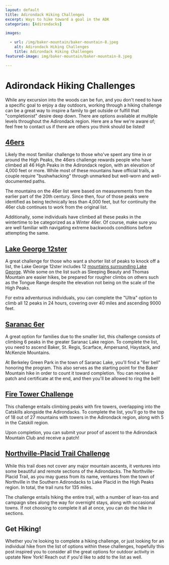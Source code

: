 ```yaml
---
layout: default
title: Adirondack Hiking Challenges
excerpt: Ways to hike toward a goal in the ADK
categories: [Adirondacks]

images:

  - url: /img/baker-mountain/baker-mountain-8.jpeg
    alt: Adirondack Hiking Challenges
    title: Adirondack Hiking Challenges
featured-image: img/baker-mountain/baker-mountain-8.jpeg

---
```


<h1>Adirondack Hiking Challenges</h1>

<p>While any excursion into the woods can be fun, and you don't need to have a specific goal to enjoy a day outdoors, working through a hiking challenge can be a great way to inspire a family to get outside or fulfill that "completionist" desire deep down. There are options available at multiple levels throughout the Adirondack region. Here are a few we're aware of; feel free to contact us if there are others you think should be listed!</p>

<h2><a href="https://adk46er.org/" target="_blank">46ers</a></h2>

<p>Likely the most familiar challenge to those who've spent any time in or around the High Peaks, the 46ers challenge rewards people who have climbed all 46 High Peaks in the Adirondack region, with an elevation of 4,000 feet or more. While most of these mountains have official trails, a couple require "bushwhacking" through unmarked but well-worn and well-documented paths.</p>

<p>The mountains on the 46er list were based on measurements from the earlier part of the 20th century. Since then, four of those peaks were identified as being technically less than 4,000 feet, but for continuity the 46er club continues to work from the original list.</p>

<p>Additionally, some individuals have climbed all these peaks in the wintertime to be categorized as a Winter 46er. Of course, make sure you are well familiar with navigating extreme backwoods conditions before attempting the same.</p>

<h2><a href="https://www.lakegeorge12ster.com/" target="_blank">Lake George 12ster</a></h2>

<p>A great challenge for those who want a shorter list of peaks to knock off a list, the Lake George 12ster includes 12 <a href="https://newyorktrailheads.com/2016/10/30/Lake-George-Hiking-Trails.html">mountains surrounding Lake George</a>. While some on the list such as Sleeping Beauty and Thomas Mountain are easier hikes, be prepared for rougher climbs on others such as the Tongue Range despite the elevation not being on the scale of the High Peaks.</p>

<p>For extra adventurous individuals, you can complete the "Ultra" option to climb all 12 peaks in 24 hours, covering over 40 miles and ascending 9000 feet.</p>

<h2><a href="https://saranaclakeny.gov/index.php?section=playing-hiking-challenge">Saranac 6er</a></h2>

<p>A great option for families due to the smaller list, this challenge consists of climbing 6 peaks in the greater Saranac Lake region. To complete the list, you need to ascend Baker, St. Regis, Scarface, Ampersand, Haystack, and McKenzie Mountains.</p>

<p>At Berkeley Green Park in the town of Saranac Lake, you'll find a "6er bell" honoring the program. This also serves as the starting point for the Baker Mountain hike in order to count it toward completion. You can receive a patch and certificate at the end, and then you'll be allowed to ring the bell!</p>

<h2><a href="https://www.adk.org/wp-content/uploads/2018/09/FireTowerBrochure.pdf">Fire Tower Challenge</a></h2>

<p>This challenge entails climbing peaks with fire towers, overlapping into the Catskills alongside the Adirondacks. To complete the list, you'll go to the top of 18 out of 27 mountains with towers in the Adirondack region, along with 5 in the Catskill region.</p>

<p>Upon completion, you can submit your proof of ascent to the Adirondack Mountain Club and receive a patch!</p>

<h2><a href="https://www.adirondack.net/hiking/challenges/northville-placid-trail/">Northville-Placid Trail Challenge</a></h2>

<p>While this trail does not cover any major mountain ascents, it ventures into some beautiful and remote sections of the Adirondacks. The Northville-Placid Trail, as you may guess from its name, ventures from the town of Northville in the Southern Adirondacks to Lake Placid in the High Peaks region. In total, the trail runs for 135 miles.</p>

<p>The challenge entails hiking the entire trail, with a number of lean-tos and campaign sites along the way for overnight stays, along with occasional towns. If not choosing to complete it all at once, you can do the hike in sections.</p>

<h2>Get Hiking!</h2>

<p>Whether you're looking to complete a hiking challenge, or just looking for an individual hike from the list of options within these challenges, hopefully this post inspired you to consider all the great options for outdoor activity in upstate New York! Reach out if you'd like to add to the list as well.</p>
